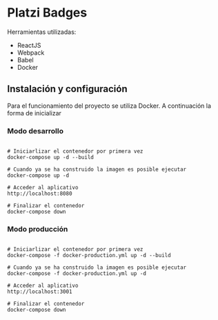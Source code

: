 # Platzi Badges

Herramientas utilizadas:

- ReactJS
- Webpack
- Babel
- Docker

## Instalación y configuración

Para el funcionamiento del proyecto se utiliza Docker. A continuación la forma de inicializar


### Modo desarrollo

```

# Iniciarlizar el contenedor por primera vez
docker-compose up -d --build

# Cuando ya se ha construido la imagen es posible ejecutar
docker-compose up -d

# Acceder al aplicativo
http://localhost:8080

# Finalizar el contenedor
docker-compose down

```

### Modo producción

```

# Iniciarlizar el contenedor por primera vez
docker-compose -f docker-production.yml up -d --build

# Cuando ya se ha construido la imagen es posible ejecutar
docker-compose -f docker-production.yml up -d

# Acceder al aplicativo
http://localhost:3001

# Finalizar el contenedor
docker-compose down

```